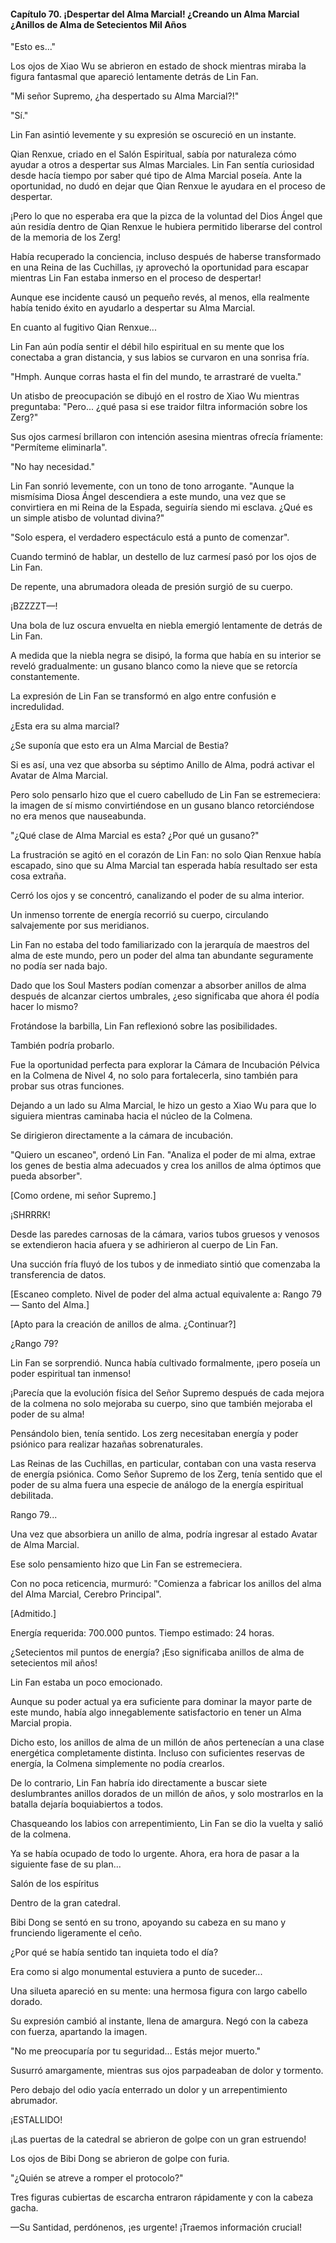 
#### Capítulo 70. ¡Despertar del Alma Marcial! ¿Creando un Alma Marcial ¿Anillos de Alma de Setecientos Mil Años


"Esto es..."

Los ojos de Xiao Wu se abrieron en estado de shock mientras miraba la figura fantasmal que apareció lentamente detrás de Lin Fan.

"Mi señor Supremo, ¿ha despertado su Alma Marcial?!"

"Sí."

Lin Fan asintió levemente y su expresión se oscureció en un instante.

Qian Renxue, criado en el Salón Espiritual, sabía por naturaleza cómo ayudar a otros a despertar sus Almas Marciales. Lin Fan sentía curiosidad desde hacía tiempo por saber qué tipo de Alma Marcial poseía. Ante la oportunidad, no dudó en dejar que Qian Renxue le ayudara en el proceso de despertar.

¡Pero lo que no esperaba era que la pizca de la voluntad del Dios Ángel que aún residía dentro de Qian Renxue le hubiera permitido liberarse del control de la memoria de los Zerg!

Había recuperado la conciencia, incluso después de haberse transformado en una Reina de las Cuchillas, ¡y aprovechó la oportunidad para escapar mientras Lin Fan estaba inmerso en el proceso de despertar!

Aunque ese incidente causó un pequeño revés, al menos, ella realmente había tenido éxito en ayudarlo a despertar su Alma Marcial.

En cuanto al fugitivo Qian Renxue...

Lin Fan aún podía sentir el débil hilo espiritual en su mente que los conectaba a gran distancia, y sus labios se curvaron en una sonrisa fría.

"Hmph. Aunque corras hasta el fin del mundo, te arrastraré de vuelta."

Un atisbo de preocupación se dibujó en el rostro de Xiao Wu mientras preguntaba: "Pero... ¿qué pasa si ese traidor filtra información sobre los Zerg?"

Sus ojos carmesí brillaron con intención asesina mientras ofrecía fríamente: "Permíteme eliminarla".

"No hay necesidad."

Lin Fan sonrió levemente, con un tono de tono arrogante. "Aunque la mismísima Diosa Ángel descendiera a este mundo, una vez que se convirtiera en mi Reina de la Espada, seguiría siendo mi esclava. ¿Qué es un simple atisbo de voluntad divina?"

"Solo espera, el verdadero espectáculo está a punto de comenzar".

Cuando terminó de hablar, un destello de luz carmesí pasó por los ojos de Lin Fan.

De repente, una abrumadora oleada de presión surgió de su cuerpo.

¡BZZZZT—!

Una bola de luz oscura envuelta en niebla emergió lentamente de detrás de Lin Fan.

A medida que la niebla negra se disipó, la forma que había en su interior se reveló gradualmente: un gusano blanco como la nieve que se retorcía constantemente.

La expresión de Lin Fan se transformó en algo entre confusión e incredulidad.

¿Esta era su alma marcial?

¿Se suponía que esto era un Alma Marcial de Bestia?

Si es así, una vez que absorba su séptimo Anillo de Alma, podrá activar el Avatar de Alma Marcial.

Pero solo pensarlo hizo que el cuero cabelludo de Lin Fan se estremeciera: la imagen de sí mismo convirtiéndose en un gusano blanco retorciéndose no era menos que nauseabunda.

"¿Qué clase de Alma Marcial es esta? ¿Por qué un gusano?"

La frustración se agitó en el corazón de Lin Fan: no solo Qian Renxue había escapado, sino que su Alma Marcial tan esperada había resultado ser esta cosa extraña.

Cerró los ojos y se concentró, canalizando el poder de su alma interior.

Un inmenso torrente de energía recorrió su cuerpo, circulando salvajemente por sus meridianos.

Lin Fan no estaba del todo familiarizado con la jerarquía de maestros del alma de este mundo, pero un poder del alma tan abundante seguramente no podía ser nada bajo.

Dado que los Soul Masters podían comenzar a absorber anillos de alma después de alcanzar ciertos umbrales, ¿eso significaba que ahora él podía hacer lo mismo?

Frotándose la barbilla, Lin Fan reflexionó sobre las posibilidades.

También podría probarlo.

Fue la oportunidad perfecta para explorar la Cámara de Incubación Pélvica en la Colmena de Nivel 4, no solo para fortalecerla, sino también para probar sus otras funciones.

Dejando a un lado su Alma Marcial, le hizo un gesto a Xiao Wu para que lo siguiera mientras caminaba hacia el núcleo de la Colmena.

Se dirigieron directamente a la cámara de incubación.

"Quiero un escaneo", ordenó Lin Fan. "Analiza el poder de mi alma, extrae los genes de bestia alma adecuados y crea los anillos de alma óptimos que pueda absorber".

[Como ordene, mi señor Supremo.]

¡SHRRRK!

Desde las paredes carnosas de la cámara, varios tubos gruesos y venosos se extendieron hacia afuera y se adhirieron al cuerpo de Lin Fan.

Una succión fría fluyó de los tubos y de inmediato sintió que comenzaba la transferencia de datos.

[Escaneo completo. Nivel de poder del alma actual equivalente a: Rango 79 — Santo del Alma.]

[Apto para la creación de anillos de alma. ¿Continuar?]

¿Rango 79?

Lin Fan se sorprendió. Nunca había cultivado formalmente, ¡pero poseía un poder espiritual tan inmenso!

¡Parecía que la evolución física del Señor Supremo después de cada mejora de la colmena no solo mejoraba su cuerpo, sino que también mejoraba el poder de su alma!

Pensándolo bien, tenía sentido. Los zerg necesitaban energía y poder psiónico para realizar hazañas sobrenaturales.

Las Reinas de las Cuchillas, en particular, contaban con una vasta reserva de energía psiónica. Como Señor Supremo de los Zerg, tenía sentido que el poder de su alma fuera una especie de análogo de la energía espiritual debilitada.

Rango 79...

Una vez que absorbiera un anillo de alma, podría ingresar al estado Avatar de Alma Marcial.

Ese solo pensamiento hizo que Lin Fan se estremeciera.

Con no poca reticencia, murmuró: "Comienza a fabricar los anillos del alma del Alma Marcial, Cerebro Principal".

[Admitido.]

Energía requerida: 700.000 puntos. Tiempo estimado: 24 horas.

¿Setecientos mil puntos de energía? ¡Eso significaba anillos de alma de setecientos mil años!

Lin Fan estaba un poco emocionado.

Aunque su poder actual ya era suficiente para dominar la mayor parte de este mundo, había algo innegablemente satisfactorio en tener un Alma Marcial propia.

Dicho esto, los anillos de alma de un millón de años pertenecían a una clase energética completamente distinta. Incluso con suficientes reservas de energía, la Colmena simplemente no podía crearlos.

De lo contrario, Lin Fan habría ido directamente a buscar siete deslumbrantes anillos dorados de un millón de años, y solo mostrarlos en la batalla dejaría boquiabiertos a todos.

Chasqueando los labios con arrepentimiento, Lin Fan se dio la vuelta y salió de la colmena.

Ya se había ocupado de todo lo urgente. Ahora, era hora de pasar a la siguiente fase de su plan...

Salón de los espíritus

Dentro de la gran catedral.

Bibi Dong se sentó en su trono, apoyando su cabeza en su mano y frunciendo ligeramente el ceño.

¿Por qué se había sentido tan inquieta todo el día?

Era como si algo monumental estuviera a punto de suceder...

Una silueta apareció en su mente: una hermosa figura con largo cabello dorado.

Su expresión cambió al instante, llena de amargura. Negó con la cabeza con fuerza, apartando la imagen.

"No me preocuparía por tu seguridad... Estás mejor muerto."

Susurró amargamente, mientras sus ojos parpadeaban de dolor y tormento.

Pero debajo del odio yacía enterrado un dolor y un arrepentimiento abrumador.

¡ESTALLIDO!

¡Las puertas de la catedral se abrieron de golpe con un gran estruendo!

Los ojos de Bibi Dong se abrieron de golpe con furia.

"¿Quién se atreve a romper el protocolo?"

Tres figuras cubiertas de escarcha entraron rápidamente y con la cabeza gacha.

—Su Santidad, perdónenos, ¡es urgente! ¡Traemos información crucial!